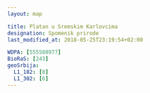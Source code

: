 ```yaml
---
layout: map

title: Platan u Sremskim Karlovcima
designation: Spomenik prirode
last_modified_at: 2018-05-25T23:19:54+02:00

WDPA: [555588977]
BioRaS: [243]
geoSrbija:
  L1_182: [8]
  L1_302: [6]
---
```

